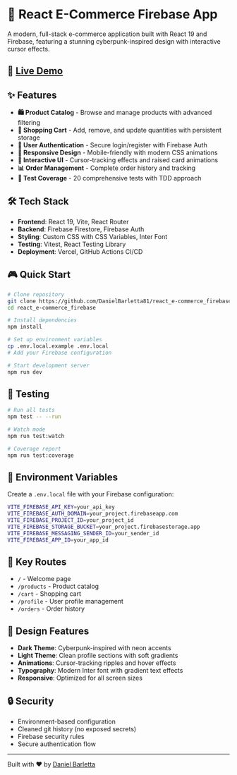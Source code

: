 # 🛒 React E-Commerce Firebase App

A modern, full-stack e-commerce application built with React 19 and Firebase, featuring a stunning cyberpunk-inspired design with interactive cursor effects.

## 🚀 [Live Demo](https://react-e-commerce-firebase-d4te-daniel-barlettas-projects.vercel.app/)

## ✨ Features

- **🛍️ Product Catalog** - Browse and manage products with advanced filtering
- **🛒 Shopping Cart** - Add, remove, and update quantities with persistent storage
- **👤 User Authentication** - Secure login/register with Firebase Auth
- **📱 Responsive Design** - Mobile-friendly with modern CSS animations
- **🎨 Interactive UI** - Cursor-tracking effects and raised card animations
- **📊 Order Management** - Complete order history and tracking
- **🧪 Test Coverage** - 20 comprehensive tests with TDD approach

## 🛠️ Tech Stack

- **Frontend**: React 19, Vite, React Router
- **Backend**: Firebase Firestore, Firebase Auth
- **Styling**: Custom CSS with CSS Variables, Inter Font
- **Testing**: Vitest, React Testing Library
- **Deployment**: Vercel, GitHub Actions CI/CD

## 🎮 Quick Start

```bash
# Clone repository
git clone https://github.com/DanielBarletta81/react_e-commerce_firebase.git
cd react_e-commerce_firebase

# Install dependencies
npm install

# Set up environment variables
cp .env.local.example .env.local
# Add your Firebase configuration

# Start development server
npm run dev
```

## 🧪 Testing

```bash
# Run all tests
npm test -- --run

# Watch mode
npm run test:watch

# Coverage report
npm run test:coverage
```

## 🔧 Environment Variables

Create a `.env.local` file with your Firebase configuration:

```bash
VITE_FIREBASE_API_KEY=your_api_key
VITE_FIREBASE_AUTH_DOMAIN=your_project.firebaseapp.com
VITE_FIREBASE_PROJECT_ID=your_project_id
VITE_FIREBASE_STORAGE_BUCKET=your_project.firebasestorage.app
VITE_FIREBASE_MESSAGING_SENDER_ID=your_sender_id
VITE_FIREBASE_APP_ID=your_app_id
```

## 🎯 Key Routes

- `/` - Welcome page
- `/products` - Product catalog
- `/cart` - Shopping cart
- `/profile` - User profile management
- `/orders` - Order history

## 📱 Design Features

- **Dark Theme**: Cyberpunk-inspired with neon accents
- **Light Theme**: Clean profile sections with soft gradients
- **Animations**: Cursor-tracking ripples and hover effects
- **Typography**: Modern Inter font with gradient text effects
- **Responsive**: Optimized for all screen sizes

## 🔒 Security

- Environment-based configuration
- Cleaned git history (no exposed secrets)
- Firebase security rules
- Secure authentication flow

---

Built with ❤️ by [Daniel Barletta](https://github.com/DanielBarletta81)
